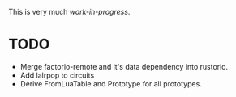 
This is very much *work-in-progress*.

# TODO

 - Merge factorio-remote and it's data dependency into rustorio.
 - Add lalrpop to circuits
 - Derive FromLuaTable and Prototype for all prototypes.


